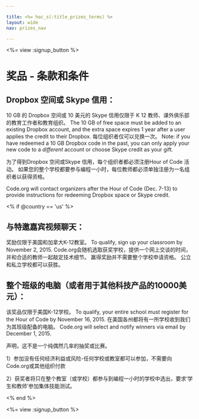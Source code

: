 ```yaml
---

title: <%= hoc_s(:title_prizes_terms) %>
layout: wide
nav: prizes_nav

---
```


<%= view :signup_button %>

# 奖品 - 条款和条件

## Dropbox 空间或 Skype 信用：

10 GB 的 Dropbox 空间或 10 美元的 Skype 信用仅限于 K 12 教师、课外俱乐部的教育工作者和教育组织。 The 10 GB of free space must be added to an existing Dropbox account, and the extra space expires 1 year after a user applies the credit to their Dropbox. 每位组织者仅可以兑换一次。 Note: if you have redeemed a 10 GB Dropbox code in the past, you can only apply your new code to a *different* account or choose Skype credit as your gift.

为了得到Dropbox 空间或Skype 信用，每个组织者都必须注册Hour of Code 活动。 如果您的整个学校都要参与编程一小时，每位教师都必须单独注册为一名组织者以获得资格。

Code.org will contact organizers after the Hour of Code (Dec. 7-13) to provide instructions for redeeming Dropbox space or Skype credit.

<% if @country == 'us' %>

## 与特邀嘉宾视频聊天：

奖励仅限于美国和加拿大K-12教室。 To qualify, sign up your classroom by November 2, 2015. Code.org会随机选取获奖学校，提供一个网上交谈的时间，并和合适的教师一起敲定技术细节。 赢得奖励并不需要整个学校申请资格。 公立和私立学校都可以获胜。

## 整个班级的电脑（或者用于其他科技产品的10000美元）：

该奖品仅限于美国K-12学校。 To qualify, your entire school must register for the Hour of Code by November 16, 2015. 在美国各州都将有一所学校收到我们为其班级配备的电脑。 Code.org will select and notify winners via email by December 1, 2015.

声明，这不是一个纯偶然几率的抽奖或比赛。

1）参加没有任何经济利益或风险-任何学校或教室都可以参加，不需要向Code.org或其他组织付款

2）获奖者将只在整个教室（或学校）都参与到编程一小时的学校中选出，要求‘学生和教师’参加集体技能测试。

<% end %>

<%= view :signup_button %>